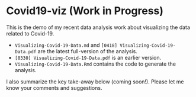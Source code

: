 # Covid19-viz (Work in Progress)

This is the demo of my recent data analysis work about visualizing the data related to Covid-19.
  
* `Visualizing-Covid-19-Data.md` and `[0418] Visualizing-Covid-19-Data.pdf` are the latest full-version of the analysis.
* `[0330] Visualizing-Covid-19-Data.pdf` is an earlier version.
* `Visualizing-Covid-19-Data.Rmd` contains the code to generate the analysis.

I also summarize the key take-away below (coming soon!). Please let me know your comments and suggestions.


